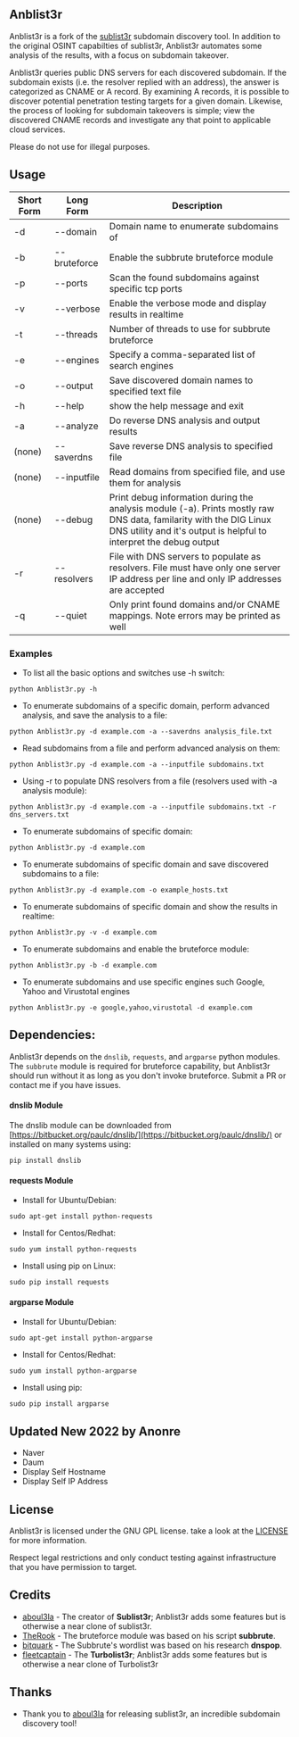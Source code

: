 ## Anblist3r

Anblist3r is a fork of the [sublist3r](https://github.com/aboul3la/sublist3r) subdomain discovery tool. In addition to the original OSINT capabilties of sublist3r, Anblist3r automates some analysis of the results, with a focus on subdomain takeover.

Anblist3r queries public DNS servers for each discovered subdomain. If the subdomain exists (i.e. the resolver replied with an address), the answer is categorized as CNAME or A record. By examining A records, it is possible to discover potential penetration testing targets for a given domain. Likewise, the process of looking for subdomain takeovers is simple; view the discovered CNAME records and investigate any that point to applicable cloud services.

Please do not use for illegal purposes.

## Usage

Short Form    | Long Form     | Description
------------- | ------------- |-------------
-d            | --domain      | Domain name to enumerate subdomains of
-b            | --bruteforce  | Enable the subbrute bruteforce module
-p            | --ports       | Scan the found subdomains against specific tcp ports
-v            | --verbose     | Enable the verbose mode and display results in realtime
-t            | --threads     | Number of threads to use for subbrute bruteforce
-e            | --engines     | Specify a comma-separated list of search engines
-o            | --output      | Save discovered domain names to specified text file
-h            | --help        | show the help message and exit
-a            | --analyze     | Do reverse DNS analysis and output results
(none)        | --saverdns    | Save reverse DNS analysis to specified file
(none)        | --inputfile   | Read domains from specified file, and use them for analysis
(none)        | --debug       | Print debug information during the analysis module (-a). Prints mostly raw DNS data, familarity with the DIG Linux DNS utility and it's output is helpful to interpret the debug output
-r            | --resolvers   | File with DNS servers to populate as resolvers. File must have only one server IP address per line and only IP addresses are accepted
-q            | --quiet       | Only print found domains and/or CNAME mappings. Note errors may be printed as well

### Examples

* To list all the basic options and switches use -h switch:

```python Anblist3r.py -h```

* To enumerate subdomains of a specific domain, perform advanced analysis, and save the analysis to a file:

``python Anblist3r.py -d example.com -a --saverdns analysis_file.txt``

* Read subdomains from a file and perform advanced analysis on them:

``python Anblist3r.py -d example.com -a --inputfile subdomains.txt``

* Using -r to populate DNS resolvers from a file (resolvers used with -a analysis module):

``python Anblist3r.py -d example.com -a --inputfile subdomains.txt -r dns_servers.txt``

* To enumerate subdomains of specific domain:

``python Anblist3r.py -d example.com``

* To enumerate subdomains of specific domain and save discovered subdomains to a file:

``python Anblist3r.py -d example.com -o example_hosts.txt``

* To enumerate subdomains of specific domain and show the results in realtime:

``python Anblist3r.py -v -d example.com``

* To enumerate subdomains and enable the bruteforce module:

``python Anblist3r.py -b -d example.com``

* To enumerate subdomains and use specific engines such Google, Yahoo and Virustotal engines

``python Anblist3r.py -e google,yahoo,virustotal -d example.com``


## Dependencies:
Anblist3r depends on the `dnslib`, `requests`, and `argparse` python modules. The `subbrute` module is required for bruteforce capability, but Anblist3r should run without it as long as you don't invoke bruteforce. Submit a PR or contact me if you have issues.

#### dnslib Module

The dnslib module can be downloaded from [https://bitbucket.org/paulc/dnslib/](https://bitbucket.org/paulc/dnslib/) or installed on many systems using:

``pip install dnslib``


#### requests Module

- Install for Ubuntu/Debian:
```
sudo apt-get install python-requests
```

- Install for Centos/Redhat:
```
sudo yum install python-requests
```

- Install using pip on Linux:
```
sudo pip install requests
```

#### argparse Module

- Install for Ubuntu/Debian:
```
sudo apt-get install python-argparse
```

- Install for Centos/Redhat:
```
sudo yum install python-argparse
``` 

- Install using pip:
```
sudo pip install argparse
```
## Updated New 2022 by Anonre
- Naver
- Daum
- Display Self Hostname
- Display Self IP Address

## License

Anblist3r is licensed under the GNU GPL license. take a look at the [LICENSE](https://github.com/fleetcaptain/Anblist3r/blob/master/LICENSE) for more information.

Respect legal restrictions and only conduct testing against infrastructure that you have permission to target.

## Credits

* [aboul3la](https://github.com/aboul3la/sublist3r) - The creator of **Sublist3r**; Anblist3r adds some features but is otherwise a near clone of sublist3r. 
* [TheRook](https://github.com/TheRook/) - The bruteforce module was based on his script **subbrute**.
* [bitquark](https://github.com/bitquark) - The Subbrute's wordlist was based on his research **dnspop**.
* [fleetcaptain](https://github.com/fleetcaptain) - The **Turbolist3r**; Anblist3r adds some features but is otherwise a near clone of Turbolist3r

## Thanks

* Thank you to [aboul3la](https://github.com/aboul3la/) for releasing sublist3r, an incredible subdomain discovery tool!
